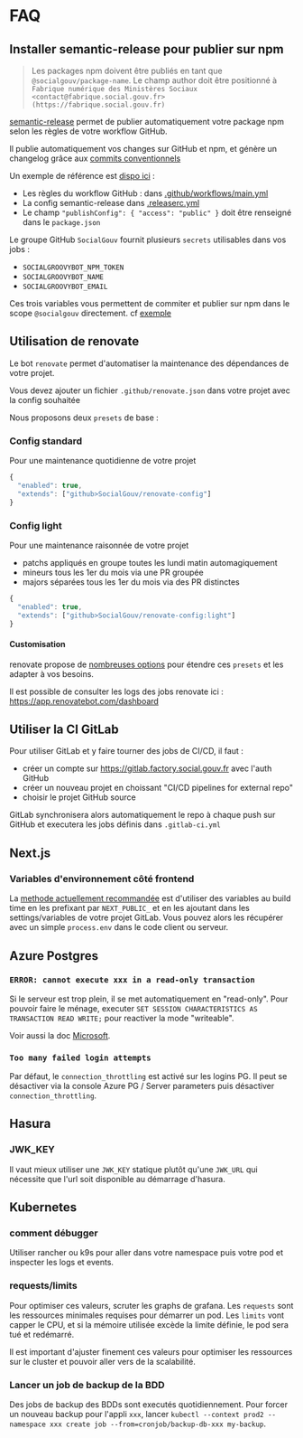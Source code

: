 # FAQ

## Installer semantic-release pour publier sur npm

> Les packages npm doivent être publiés en tant que `@socialgouv/package-name`.
> Le champ author doit être positionné à `Fabrique numérique des Ministères Sociaux <contact@fabrique.social.gouv.fr> (https://fabrique.social.gouv.fr)`

[semantic-release](https://github.com/semantic-release/semantic-release) permet de publier automatiquement votre package npm selon les règles de votre workflow GitHub.

Il publie automatiquement vos changes sur GitHub et npm, et génère un changelog grâce aux [commits conventionnels](https://www.conventionalcommits.org/)

Un exemple de référence est [dispo ici](https://github.com/SocialGouv/kosko-charts) :

- Les règles du workflow GitHub : dans [.github/workflows/main.yml](https://github.com/SocialGouv/kosko-charts/blob/master/.github/workflows/main.yml)
- La config semantic-release dans [.releaserc.yml](https://github.com/SocialGouv/kosko-charts/blob/master/.releaserc.yml)
- Le champ `"publishConfig": { "access": "public" }` doit être renseigné dans le `package.json`

Le groupe GitHub `SocialGouv` fournit plusieurs `secrets` utilisables dans vos jobs :

- `SOCIALGROOVYBOT_NPM_TOKEN`
- `SOCIALGROOVYBOT_NAME`
- `SOCIALGROOVYBOT_EMAIL`

Ces trois variables vous permettent de commiter et publier sur npm dans le scope `@socialgouv` directement. cf [exemple](https://github.com/SocialGouv/linters/blob/e0d4f43ed2b8999f4e6662604be9695508598851/.github/workflows/ci.yml#L58-L76)

## Utilisation de renovate

Le bot `renovate` permet d'automatiser la maintenance des dépendances de votre projet.

Vous devez ajouter un fichier `.github/renovate.json` dans votre projet avec la config souhaitée

Nous proposons deux `presets` de base :

### Config standard

Pour une maintenance quotidienne de votre projet

```js
{
  "enabled": true,
  "extends": ["github>SocialGouv/renovate-config"]
}
```

### Config light

Pour une maintenance raisonnée de votre projet

- patchs appliqués en groupe toutes les lundi matin automagiquement
- mineurs tous les 1er du mois via une PR groupée
- majors séparées tous les 1er du mois via des PR distinctes

```js
{
  "enabled": true,
  "extends": ["github>SocialGouv/renovate-config:light"]
}
```

#### Customisation

renovate propose de [nombreuses options](https://docs.renovatebot.com/) pour étendre ces `presets` et les adapter à vos besoins.

Il est possible de consulter les logs des jobs renovate ici : https://app.renovatebot.com/dashboard

## Utiliser la CI GitLab

Pour utiliser GitLab et y faire tourner des jobs de CI/CD, il faut :

- créer un compte sur https://gitlab.factory.social.gouv.fr avec l'auth GitHub
- créer un nouveau projet en choissant "CI/CD pipelines for external repo"
- choisir le projet GitHub source

GitLab synchronisera alors automatiquement le repo à chaque push sur GitHub et executera les jobs définis dans `.gitlab-ci.yml`

## Next.js

### Variables d'environnement côté frontend

La [methode actuellement recommandée](https://nextjs.org/docs/api-reference/next.config.js/runtime-configuration) est d'utiliser des variables au build time en les prefixant par `NEXT_PUBLIC_` et en les ajoutant dans les settings/variables de votre projet GitLab. Vous pouvez alors les récupérer avec un simple `process.env` dans le code client ou serveur.

## Azure Postgres

### `ERROR: cannot execute xxx in a read-only transaction`

Si le serveur est trop plein, il se met automatiquement en "read-only". Pour pouvoir faire le ménage, executer `SET SESSION CHARACTERISTICS AS TRANSACTION READ WRITE;` pour reactiver la mode "writeable".

Voir aussi la doc [Microsoft](https://docs.microsoft.com/fr-fr/azure/postgresql/concepts-pricing-tiers?WT.mc_id=Portal-Microsoft_Azure_Support#reaching-the-storage-limit).

### `Too many failed login attempts`

Par défaut, le `connection_throttling` est activé sur les logins PG. Il peut se désactiver via la console Azure PG / Server parameters puis désactiver  `connection_throttling`.

## Hasura

### JWK_KEY

Il vaut mieux utiliser une `JWK_KEY` statique plutôt qu'une `JWK_URL` qui nécessite que l'url soit disponible au démarrage d'hasura.

## Kubernetes

### comment débugger

Utiliser rancher ou k9s pour aller dans votre namespace puis votre pod et inspecter les logs et events.

### requests/limits

Pour optimiser ces valeurs, scruter les graphs de grafana. Les `requests` sont les ressources minimales requises pour démarrer un pod. Les `limits` vont capper le CPU, et si la mémoire utilisée excède la limite définie, le pod sera tué et redémarré.

Il est important d'ajuster finement ces valeurs pour optimiser les ressources sur le cluster et pouvoir aller vers de la scalabilité.

### Lancer un job de backup de la BDD

Des jobs de backup des BDDs sont executés quotidiennement. Pour forcer un nouveau backup pour l'appli `xxx`, lancer `kubectl --context prod2 --namespace xxx create job --from=cronjob/backup-db-xxx my-backup`.

